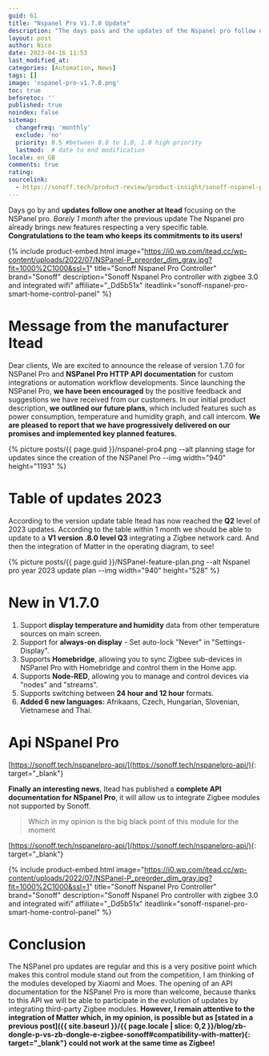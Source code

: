 ```yaml
---
guid: 61
title: "Nspanel Pro V1.7.0 Update"
description: "The days pass and the updates of the Nspanel pro follow one another"
layout: post
author: Nico
date: 2023-04-16 11:53
last_modified_at: 
categories: [Automation, News]
tags: []
image: 'nspanel-pro-v1.7.0.png'
toc: true
beforetoc: ''
published: true
noindex: false
sitemap:
  changefreq: 'monthly'
  exclude: 'no'
  priority: 0.5 #between 0.0 to 1.0, 1.0 high priority
  lastmod:  # date to end modification
locale: en_GB
comments: true
rating:  
sourcelink:
  - https://sonoff.tech/product-review/product-insight/sonoff-nspanel-pro-version-update-information-and-faq/
---
```


Days go by and **updates follow one another at Itead** focusing on the NSPanel pro. *Barely 1 month* after the previous update The Nspanel pro already brings new features respecting a very specific table. **Congratulations to the team who keeps its commitments to its users!**

{% include product-embed.html image="https://i0.wp.com/itead.cc/wp-content/uploads/2022/07/NSPanel-P_preorder_dim_gray.jpg?fit=1000%2C1000&ssl=1" title="Sonoff Nspanel Pro Controller" brand="Sonoff" description="Sonoff Nspanel Pro controller with zigbee 3.0 and integrated wifi" affiliate="_Dd5b51x" iteadlink="sonoff-nspanel-pro-smart-home-control-panel" %}

# Message from the manufacturer Itead

Dear clients,
We are excited to announce the release of version 1.7.0 for NSPanel Pro and **NSPanel Pro HTTP API documentation** for custom integrations or automation workflow developments. Since launching the NSPanel Pro, **we have been encouraged** by the positive feedback and suggestions we have received from our customers. In our initial product description, **we outlined our future plans**, which included features such as power consumption, temperature and humidity graph, and call intercom. **We are pleased to report that we have progressively delivered on our promises and implemented key planned features.**

{% picture posts/{{ page.guid }}/nspanel-pro4.png --alt planning stage for updates since the creation of the NSPanel Pro --img width="940" height="1193" %}

# Table of updates 2023

According to the version update table Itead has now reached the **Q2** level of 2023 updates. According to the table within 1 month we should be able to update to a **V1 version .8.0 level Q3** integrating a Zigbee network card. And then the integration of Matter in the operating diagram, to see!

{% picture posts/{{ page.guid }}/NSPanel-feature-plan.png --alt Nspanel pro year 2023 update plan --img width="940" height="528" %}

# New in V1.7.0

1. Support **display temperature and humidity** data from other temperature sources on main screen.
2. Support for **always-on display** - Set auto-lock "Never" in "Settings-Display".
3. Supports **Homebridge**, allowing you to sync Zigbee sub-devices in NSPanel Pro with Homebridge and control them in the Home app.
4. Supports **Node-RED**, allowing you to manage and control devices via "nodes" and "streams".
5. Supports switching between **24 hour and 12 hour** formats.
6. **Added 6 new languages:** Afrikaans, Czech, Hungarian, Slovenian, Vietnamese and Thai.

# Api NSpanel Pro

[https://sonoff.tech/nspanelpro-api/](https://sonoff.tech/nspanelpro-api/){: target="_blank"}

**Finally an interesting news**, Itead has published a **complete API documentation for NSpanel Pro**, it will allow us to integrate Zigbee modules not supported by Sonoff.

> Which in my opinion is the big black point of this module for the moment

[https://sonoff.tech/nspanelpro-api/](https://sonoff.tech/nspanelpro-api/){: target="_blank"}


{% include product-embed.html image="https://i0.wp.com/itead.cc/wp-content/uploads/2022/07/NSPanel-P_preorder_dim_gray.jpg?fit=1000%2C1000&ssl=1" title="Sonoff Nspanel Pro Controller" brand="Sonoff" description="Sonoff Nspanel Pro controller with zigbee 3.0 and integrated wifi" affiliate="_Dd5b51x" iteadlink="sonoff-nspanel-pro-smart-home-control-panel" %}

# Conclusion

The NSPanel pro updates are regular and this is a very positive point which makes this control module stand out from the competition, I am thinking of the modules developed by Xiaomi and Moes. The opening of an API documentation for the NSPanel Pro is more than welcome, because thanks to this API we will be able to participate in the evolution of updates by integrating third-party Zigbee modules. **However, I remain attentive to the integration of Matter which, in my opinion, is possible but as [stated in a previous post]({{ site.baseurl }}/{{ page.locale | slice: 0,2 }}/blog/zb-dongle-p-vs-zb-dongle-e-zigbee-sonoff#compatibility-with-matter){: target="_blank"} could not work at the same time as Zigbee!**

